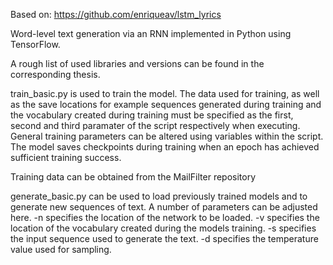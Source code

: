 Based on: https://github.com/enriqueav/lstm_lyrics

Word-level text generation via an RNN implemented in Python using TensorFlow.

A rough list of used libraries and versions can be found in the corresponding thesis.

train_basic.py is used to train the model. The data used for training, as well as the save locations for example sequences generated during training and the vocabulary created during training must be specified as the first, second and third paramater of the script respectively when executing. General training parameters can be altered using variables within the script. The model saves checkpoints during training when an epoch has achieved sufficient training success.

Training data can be obtained from the MailFilter repository

generate_basic.py can be used to load previously trained models and to generate new sequences of text. A number of parameters can be adjusted here.
-n specifies the location of the network to be loaded.
-v specifies the location of the vocabulary created during the models training.
-s specifies the input sequence used to generate the text.
-d specifies the temperature value used for sampling.
